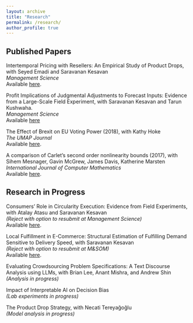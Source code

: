 ```yaml
---
layout: archive
title: "Research"
permalink: /research/
author_profile: true
---
```


## Published Papers

Intertemporal Pricing with Resellers: An Empirical Study of Product Drops, with Seyed Emadi and Saravanan Kesavan \
*Management Science* \
Available [here](https://doi.org/10.1287/mnsc.2022.04152).

Profit Implications of Judgmental Adjustments to Forecast Inputs: Evidence from a Large-Scale Field Experiment, with Saravanan Kesavan and Tarun Kushwaha. \
*Management Science* \
Available [here](https://pubsonline.informs.org/doi/abs/10.1287/mnsc.2024.06321)

The Effect of Brexit on EU Voting Power (2018), with Kathy Hoke \
*The UMAP Journal* \
Available [here](https://www.comap.com/membership/member-resources/item/the-effect-of-brexit-on-eu-voting-power).

A comparison of Carlet’s second order nonlinearity bounds (2017), with Sihem Mesnager, Gavin McGrew, James Davis, Katherine Marsten \
*International Journal of Computer Mathematics* \
Available [here](https://www.tandfonline.com/doi/abs/10.1080/00207160.2015.1112002?journalCode=gcom20).


## Research in Progress

Consumers’ Role in Circularity Execution: Evidence from Field Experiments, with Atalay Atasu and Saravanan Kesavan \
*(Reject with option to resubmit at Management Science)* \
Available [here](https://papers.ssrn.com/abstract=5254266).

Local Fulfillment in E-Commerce: Structural Estimation of Fulfilling Demand Sensitive to Delivery Speed, with Saravanan Kesavan \
*(Reject with option to resubmit at M&SOM)* \
Available [here](/files/pdf/closer_fulfillment.pdf).

Evaluating Crowdsourcing Problem Specifications: A Text Discourse Analysis using LLMs, with Brian Lee, Anant Mishra, and Andrew Shin \
*(Analysis in progress)*

Impact of Interpretable AI on Decision Bias \
*(Lab experiments in progress)*

The Product Drop Strategy, with Necati Tereyağoğlu \
*(Model analysis in progress)*

